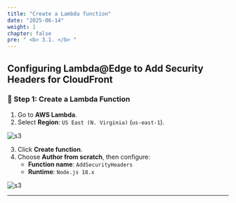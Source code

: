 ```yaml
---
title: "Create a Lambda function"
date: "2025-06-14"
weight: 1
chapter: false
pre: " <b> 3.1. </b> "
---
```


## Configuring Lambda@Edge to Add Security Headers for CloudFront

### 🔹 Step 1: Create a Lambda Function

1. Go to **AWS Lambda**.
2. Select **Region**: `US East (N. Virginia)` (`us-east-1`).

![s3](/images/3.connect/1.png)

3. Click **Create function**.
4. Choose **Author from scratch**, then configure:
   - **Function name**: `AddSecurityHeaders`
   - **Runtime**: `Node.js 18.x`

![s3](/images/3.connect/2.png)

---
